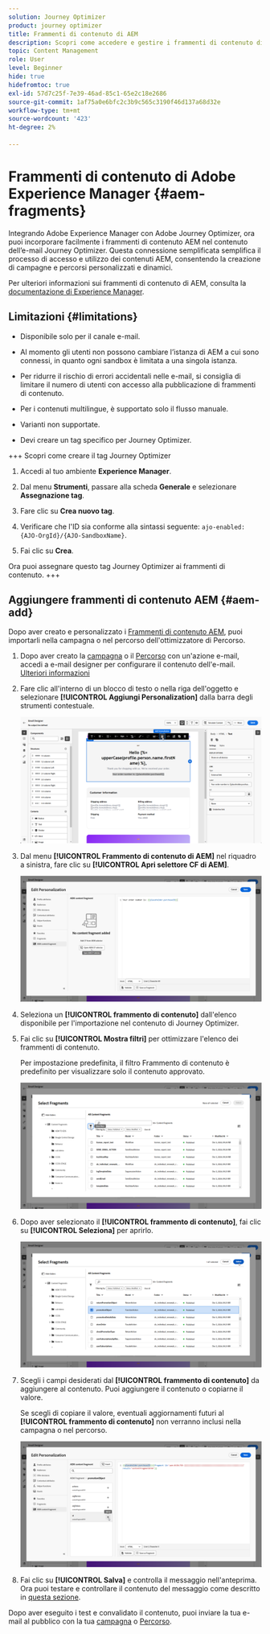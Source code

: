 ```yaml
---
solution: Journey Optimizer
product: journey optimizer
title: Frammenti di contenuto di AEM
description: Scopri come accedere e gestire i frammenti di contenuto di AEM
topic: Content Management
role: User
level: Beginner
hide: true
hidefromtoc: true
exl-id: 57d7c25f-7e39-46ad-85c1-65e2c18e2686
source-git-commit: 1af75a0e6bfc2c3b9c565c3190f46d137a68d32e
workflow-type: tm+mt
source-wordcount: '423'
ht-degree: 2%

---
```


# Frammenti di contenuto di Adobe Experience Manager {#aem-fragments}

Integrando Adobe Experience Manager con Adobe Journey Optimizer, ora puoi incorporare facilmente i frammenti di contenuto AEM nel contenuto dell’e-mail Journey Optimizer. Questa connessione semplificata semplifica il processo di accesso e utilizzo dei contenuti AEM, consentendo la creazione di campagne e percorsi personalizzati e dinamici.

Per ulteriori informazioni sui frammenti di contenuto di AEM, consulta la [documentazione di Experience Manager](https://experienceleague.adobe.com/it/docs/experience-manager-cloud-service/content/sites/authoring/fragments/content-fragments).

## Limitazioni {#limitations}

* Disponibile solo per il canale e-mail.

* Al momento gli utenti non possono cambiare l’istanza di AEM a cui sono connessi, in quanto ogni sandbox è limitata a una singola istanza.

* Per ridurre il rischio di errori accidentali nelle e-mail, si consiglia di limitare il numero di utenti con accesso alla pubblicazione di frammenti di contenuto.

* Per i contenuti multilingue, è supportato solo il flusso manuale.

* Varianti non supportate.

* Devi creare un tag specifico per Journey Optimizer.

+++ Scopri come creare il tag Journey Optimizer

   1. Accedi al tuo ambiente **Experience Manager**.

   1. Dal menu **Strumenti**, passare alla scheda **Generale** e selezionare **Assegnazione tag**.

   1. Fare clic su **Crea nuovo tag**.

   1. Verificare che l&#39;ID sia conforme alla sintassi seguente: `ajo-enabled:{AJO-OrgId}/{AJO-SandboxName}`.

   1. Fai clic su **Crea**.

  Ora puoi assegnare questo tag Journey Optimizer ai frammenti di contenuto.
+++

## Aggiungere frammenti di contenuto AEM {#aem-add}

Dopo aver creato e personalizzato i [Frammenti di contenuto AEM](https://experienceleague.adobe.com/it/docs/experience-manager-cloud-service/content/sites/authoring/fragments/content-fragments), puoi importarli nella campagna o nel percorso dell&#39;ottimizzatore di Percorso.

1. Dopo aver creato la [campagna](../email/create-email.md) o il [Percorso](../email/create-email.md) con un&#39;azione e-mail, accedi a e-mail designer per configurare il contenuto dell&#39;e-mail. [Ulteriori informazioni](../email/get-started-email-design.md)

1. Fare clic all&#39;interno di un blocco di testo o nella riga dell&#39;oggetto e selezionare **[!UICONTROL Aggiungi Personalization]** dalla barra degli strumenti contestuale.

   ![](assets/aem_campaign_2.png)

1. Dal menu **[!UICONTROL Frammento di contenuto di AEM]** nel riquadro a sinistra, fare clic su **[!UICONTROL Apri selettore CF di AEM]**.

   ![](assets/aem_campaign_3.png)

1. Seleziona un **[!UICONTROL frammento di contenuto]** dall&#39;elenco disponibile per l&#39;importazione nel contenuto di Journey Optimizer.

1. Fai clic su **[!UICONTROL Mostra filtri]** per ottimizzare l&#39;elenco dei frammenti di contenuto.

   Per impostazione predefinita, il filtro Frammento di contenuto è predefinito per visualizzare solo il contenuto approvato.

   ![](assets/aem_campaign_4.png)

1. Dopo aver selezionato il **[!UICONTROL frammento di contenuto]**, fai clic su **[!UICONTROL Seleziona]** per aprirlo.

   ![](assets/aem_campaign_5.png)

1. Scegli i campi desiderati dal **[!UICONTROL frammento di contenuto]** da aggiungere al contenuto. Puoi aggiungere il contenuto o copiarne il valore.

   Se scegli di copiare il valore, eventuali aggiornamenti futuri al **[!UICONTROL frammento di contenuto]** non verranno inclusi nella campagna o nel percorso.

   ![](assets/aem_campaign_6.png)

1. Fai clic su **[!UICONTROL Salva]** e controlla il messaggio nell&#39;anteprima. Ora puoi testare e controllare il contenuto del messaggio come descritto in [questa sezione](../content-management/preview.md).

Dopo aver eseguito i test e convalidato il contenuto, puoi inviare la tua e-mail al pubblico con la tua [campagna](../campaigns/review-activate-campaign.md) o [Percorso](../building-journeys/publishing-the-journey.md).
